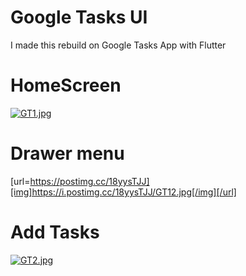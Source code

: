 # Google Tasks UI

I made this rebuild on Google Tasks App with Flutter

# HomeScreen 

[![GT1.jpg](https://i.postimg.cc/X7hXCYrk/GT1.jpg)](https://postimg.cc/D8r2VFdS)

# Drawer menu

[url=https://postimg.cc/18yysTJJ][img]https://i.postimg.cc/18yysTJJ/GT12.jpg[/img][/url]

# Add Tasks

[![GT2.jpg](https://i.postimg.cc/HL1x6v4J/GT2.jpg)](https://postimg.cc/JsKMnqFm)
